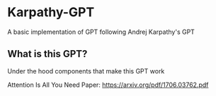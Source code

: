 # Karpathy-GPT
A basic implementation of GPT following Andrej Karpathy's GPT


## What is this GPT?

Under the hood components that make this GPT work


Attention Is All You Need Paper:
https://arxiv.org/pdf/1706.03762.pdf


